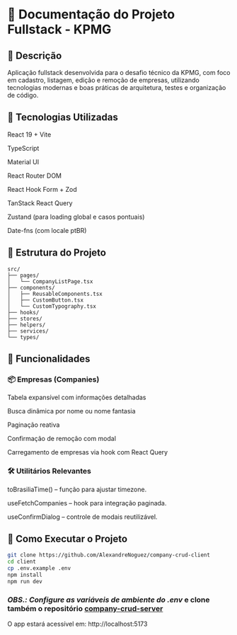 # 📘 Documentação do Projeto Fullstack - KPMG

## 📌 Descrição

Aplicação fullstack desenvolvida para o desafio técnico da KPMG, com foco em cadastro, listagem, edição e remoção de empresas, utilizando tecnologias modernas e boas práticas de arquitetura, testes e organização de código.

## 🧱 Tecnologias Utilizadas

React 19 + Vite

TypeScript

Material UI

React Router DOM

React Hook Form + Zod

TanStack React Query

Zustand (para loading global e casos pontuais)

Date-fns (com locale ptBR)

## 📁 Estrutura do Projeto

```plaintext
src/
├── pages/
│   └── CompanyListPage.tsx
├── components/
│   ├── ReusableComponents.tsx
│   ├── CustomButton.tsx
│   └── CustomTypography.tsx
├── hooks/
├── stores/
├── helpers/
├── services/
└── types/

```

## 🔄 Funcionalidades

### 📦 Empresas (Companies)

Tabela expansível com informações detalhadas

Busca dinâmica por nome ou nome fantasia

Paginação reativa

Confirmação de remoção com modal

Carregamento de empresas via hook com React Query

### 🛠 Utilitários Relevantes

toBrasiliaTime() – função para ajustar timezone.

useFetchCompanies – hook para integração paginada.

useConfirmDialog – controle de modais reutilizável.

## 🔧 Como Executar o Projeto

```bash
git clone https://github.com/AlexandreNoguez/company-crud-client
cd client
cp .env.example .env
npm install
npm run dev
```

### *OBS.: Configure as variáveis de ambiente do .env* e clone também o repositório <a href="https://github.com/AlexandreNoguez/company-crud-server">company-crud-server</a>

O app estará acessível em: http://localhost:5173
